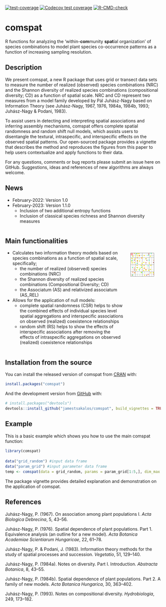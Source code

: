
<!-- badges: start -->

[![test-coverage](https://github.com/jamestsakalos/comspat/workflows/test-coverage/badge.svg)](https://github.com/jamestsakalos/comspat/actions)
[![Codecov test
coverage](https://codecov.io/gh/jamestsakalos/comspat/branch/master/graph/badge.svg)](https://app.codecov.io/gh/jamestsakalos/comspat?branch=master)
[![R-CMD-check](https://github.com/jamestsakalos/comspat/workflows/R-CMD-check/badge.svg)](https://github.com/jamestsakalos/comspat/actions)
<!-- badges: end -->

<!-- README.md is generated from README.Rmd. Please edit that file -->

# comspat

R functions for analyzing the ‘within-**com**munity **spat**ial
organization’ of species combinations to model plant species
co-occurrence patterns as a function of increasing sampling resolution.

## Description

We present comspat, a new R package that uses grid or transect data sets
to measure the number of realized (observed) species combinations (NRC)
and the Shannon diversity of realized species combinations
(compositional diversity; CD) as a function of spatial scale. NRC and CD
represent two measures from a model family developed by Pál Juhász-Nagy
based on Information Theory (see Juhász-Nagy, 1967, 1976, 1984a, 1984b,
1993; Juhász-Nagy & Podani, 1983).

To assist users in detecting and interpreting spatial associations and
inferring assembly mechanisms, comspat offers complete spatial
randomness and random shift null models, which assists users to
disentangle the textural, intraspecific, and interspecific effects on
the observed spatial patterns. Our open-sourced package provides a
vignette that describes the method and reproduces the figures from this
paper to help users contextualize and apply functions to their data.

For any questions, comments or bug reports please submit an issue here
on GitHub. Suggestions, ideas and references of new algorithms are
always welcome.

## News

- February-2022: Version 1.0
- February-2023: Version 1.1.0
  - Inclusion of two additional entropy functions
  - Inclusion of classical species richness and Shannon diversity
    measures

<div style="display: flex;">

<div>

## Main functionalities

- Calculates two information theory models based on species combinations
  as a function of spatial scale, specifically;
  - the number of realized (observed) species combinations (NRC)
  - the Shannon diversity of realized species combinations
    (Compositional Diversity; CD)
  - the Associatum (AS) and relativized associatum (AS_REL)
- Allows for the application of null models:
  - complete spatial randomness (CSR) helps to show the combined effects
    of individual species level spatial aggregations and interspecific
    associations on observed (realized) coexistence relationships
  - random shift (RS) helps to show the effects of interspecific
    associations after removing the effects of intraspecific
    aggregations on observed (realized) coexistence relationships

</div>

<div>

<br /> <br /> <br />

<center>
<img
src="https://github.com/jamestsakalos/ComSpat/blob/master/vignettes/Animation_3_Steps.gif?raw=true"
style="width:65.0%" />
</center>

</div>

</div>

## Installation from the source

You can install the released version of comspat from
[CRAN](https://CRAN.R-project.org) with:

``` r
install.packages("comspat")
```

And the development version from
[GitHub](https://github.com/jamestsakalos/comspat) with:

``` r
# install.packages("devtools")
devtools::install_github("jamestsakalos/comspat", build_vignettes = TRUE)
```

## Example

This is a basic example which shows you how to use the main comspat
function:

``` r
library(comspat)

data("grid_random") #input data frame
data("param_grid") #input parameter data frame
temp <- comspat(data = grid_random, params = param_grid[1:5,], dim_max = 64, type = "Grid")
```

The package vignette provides detailed explanation and demonstration on
the application of comspat.

## References

Juhász-Nagy, P. (1967). On association among plant populations I. *Acta
Biologica Debrecina*, 5, 43–56.

Juhász-Nagy, P. (1976). Spatial dependence of plant populations. Part 1.
Equivalence analysis (an outline for a new model). *Acta Botanica
Academiae Scientiarum Hungaricae*, 22, 61–78.

Juhász-Nagy, P. & Podani, J. (1983). Information theory methods for the
study of spatial processes and succession. *Vegetatio*, 51, 129–140.

Juhász-Nagy, P. (1984a). Notes on diversity. Part I. Introduction.
*Abstracta Botanica*, 8, 43–55.

Juhász-Nagy, P. (1984b). Spatial dependence of plant populations. Part
2. A family of new models. *Acta Botanica Hungarica*, 30, 363–402.

Juhász-Nagy, P. (1993). Notes on compositional diversity.
*Hydrobiologia*, 249, 173–182.
